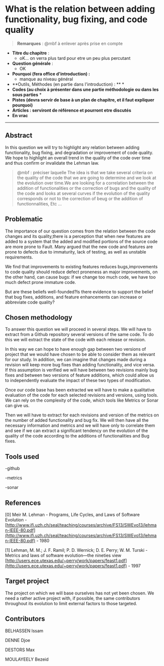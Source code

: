 # What is the relation between adding functionality, bug fixing, and code quality

> **Remarques** : @mbf à enlever après prise en compte

* **Titre du chapitre** :
   * oK... on verra plus tard pour etre un peu plus percutant
* **Question générale** :
   * OK
* **Pourquoi \(fera office d'introduction\) :**
   * manque au niveau général
* **Outils, Méthodes \(en partie dans l'introduction\) : **
  * 
* **Codes \(au choix à présenter dans une partie méthodologie ou dans les sous parties**
  *   
* **Pistes \(devra servir de base à un plan de chapitre, et il faut expliquer pourquoi\)**
* **Articles : serviront de référence et pourront etre discutés**
* **En vrac**

--------


## Abstract

In this question we will try to highlight any relation between adding functionality, bug fixing, and degradation or improvement of code quality. We hope to highlight an overall trend in the quality of the code over time and thus confirm or invalidate the Lehman law.
> @mbf : préciser laquelle
The idea is that we take several criteria on the quality of the code that we are going to determine and we look at the evolution over time.We are looking for a correlation between the addition of functionalities or the correction of bugs and the quality of the code and looks at several curves if the evolution of the quality corresponds or not to the correction of beug or the addition of functionnalities, Etc ...

## Problematic

The importance of our question comes from the relation between the code changes and its quality,there is a perception that when new features are added to a system that the added and modified portions of the source code are more prone to Fault. Many argued that the new code and features are prone to defects due to immaturity, lack of testing, as well as unstable requirements.

We find that  improvements to existing features reduces bugs,improvements to code quality should reduce defect proneness an major improvements, on the other hand, can cause bugs: if we change too much code, we have too much defect prone immature code.

But are these beliefs well-founded?Is there evidence to support the belief that bug fixes, additions, and feature enhancements can increase or abbreviate code quality?

## Chosen methodology

To answer this question we will proceed in several steps. We will have to extract from a Github repository several versions of the same code. To do this we will extract the state of the code with each release or revision.

In this way we can hope to have enough gap between two versions of project that we would have chosen to be able to consider them as relevant for our study. In addition, we can imagine that changes made during a revision will keep more bug fixes than adding functionality, and vice versa. If this assumption is verified we will have between two revisions mainly bug fixes and between two versions of feature additions, which could allow us to independently evaluate the impact of these two types of modification.

Once our code base has been extracted we will have to make a qualitative evaluation of the code for each selected revisions and versions, using tools. We can rely on the complexity of the code, which tools like Metrics or Sonar can give us.

Then we will have to extract for each revisions and version of the metrics on the number of added functionality and bug fix. We will then have all the necessary information and metrics and we will have only to correlate them and see if we can extract a significant tendency on the evolution of the quality of the code according to the additions of functionalities and Bug fixes.

## Tools used

-github

-metrics

-sonar

## References

\[0\] Meir M. Lehman - Programs, Life Cycles, and Laws of Software Evolution - [http://www.ifi.uzh.ch/seal/teaching/courses/archive/FS13/SWEvo13/lehman-IEEE-80.pdf](http://www.ifi.uzh.ch/seal/teaching/courses/archive/FS13/SWEvo13/lehman-IEEE-80.pdf)  - 1980

\[1\] Lehman, M. M.; J. F. Ramil; P. D. Wernick; D. E. Perry; W. M. Turski - Metrics and laws of software evolution—the nineties view [http://users.ece.utexas.edu/~perry/work/papers/feast1.pdf](http://users.ece.utexas.edu/~perry/work/papers/feast1.pdf)  -  1997

## Target project

The project on which we will base ourselves has not yet been chosen. We need a rather active project with, if possible, the same contributors throughout its evolution to limit external factors to those targeted.

## Contributors

BELHASSEN Issam

DENNE Djoe

DESTORS Max

MOULAYEELY Bezeid

